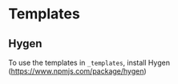 # Templates

## Hygen

To use the templates in `_templates`, install Hygen (https://www.npmjs.com/package/hygen)